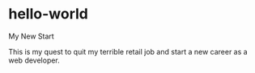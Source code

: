 # hello-world
My New Start

This is my quest to quit my terrible retail job and start a new career as a web developer.
